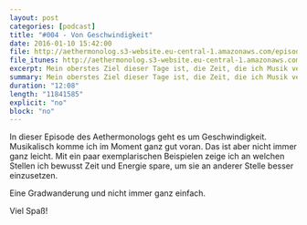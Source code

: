 ```yaml
---
layout: post
categories: [podcast]
title: "#004 - Von Geschwindigkeit"
date: 2016-01-10 15:42:00
file: http://aethermonolog.s3-website.eu-central-1.amazonaws.com/episodes/aethermonolog-004.mp3
file_itunes: http://aethermonolog.s3-website.eu-central-1.amazonaws.com/episodes/aethermonolog-004.m4a
excerpt: Mein oberstes Ziel dieser Tage ist, die Zeit, die ich Musik verbringe, effektiv zu gestalten. Der Spaß darf nicht zu kurz kommen, aber es muss auch nach vorne gehen. In diesem Podcast ziehe ich Bilanz in Sachen Geschwindigkeit und woher sie kommt.
summary: Mein oberstes Ziel dieser Tage ist, die Zeit, die ich Musik verbringe, effektiv zu gestalten. Der Spaß darf nicht zu kurz kommen, aber es muss auch nach vorne gehen. In diesem Podcast ziehe ich Bilanz in Sachen Geschwindigkeit und woher sie kommt.
duration: "12:08"
length: "11841585"
explicit: "no"
block: "no"
---
```


In dieser Episode des Aethermonologs geht es um Geschwindigkeit. Musikalisch komme ich im Moment ganz gut voran. Das ist aber nicht immer ganz leicht. Mit ein paar exemplarischen Beispielen zeige ich an welchen Stellen ich bewusst Zeit und Energie spare, um sie an anderer Stelle besser einzusetzen.

Eine Gradwanderung und nicht immer ganz einfach.

Viel Spaß!
